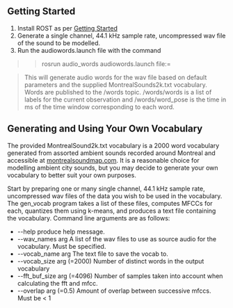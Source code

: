## Getting Started ##

  1. Install ROST as per [Getting Started](http://code.google.com/p/rost-ros/wiki/GettingStarted)
  1. Generate a single channel, 44.1 kHz sample rate, uncompressed wav file of the sound to be modelled.
  1. Run the audiowords.launch file with the command
> > rosrun audio\_words audiowords.launch file:=<the wav file>

> This will generate audio words for the wav file based on default parameters and the supplied MontrealSounds2k.txt vocabulary. Words are published to the /words topic. /words/words is a list of labels for the current observation and /words/word\_pose is the time in ms of the time window corresponding to each word.

## Generating and Using Your Own Vocabulary ##

The provided MontrealSound2k.txt vocabulary is a 2000 word vocabulary generated from assorted ambient sounds recorded around Montreal and accessible at [montrealsoundmap.com](http://www.montrealsoundmap.com/). It is a reasonable choice for modelling ambient city sounds, but you may decide to generate your own vocabulary to better suit your own purposes.

Start by preparing one or many single channel, 44.1 kHz sample rate, uncompressed wav files of the data you wish to be used in the vocabulary. The gen\_vocab program  takes a list of these files, computes MFCCs for each, quantizes them using k-means, and produces a text file containing the vocabulary. Command line arguments are as follows:

  * --help                     produce help message.
  * --wav\_names arg            A list of the wav files to use as source audio for the vocabulary. Must be specified.
  * --vocab\_name arg           The text file to save the vocab to.
  * --vocab\_size arg (=2000)   Number of distinct words in the output vocabulary
  * --fft\_buf\_size arg (=4096) Number of samples taken into account when calculating the fft and mfcc.
  * --overlap arg (=0.5)       Amount of overlap between successive mfccs. Must be < 1